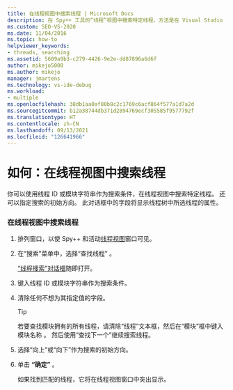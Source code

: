 ```yaml
---
title: 在线程视图中搜索线程 | Microsoft Docs
description: 在 Spy++ 工具的“线程”视图中搜索特定线程，方法是在 Visual Studio 中进行调试时，使用其线程 ID 或模块字符串作为搜索条件。
ms.custom: SEO-VS-2020
ms.date: 11/04/2016
ms.topic: how-to
helpviewer_keywords:
- threads, searching
ms.assetid: 5609a9b3-c279-4426-9e2e-dd87896a6d6f
author: mikejo5000
ms.author: mikejo
manager: jmartens
ms.technology: vs-ide-debug
ms.workload:
- multiple
ms.openlocfilehash: 38db1aa0af80b8c2c1769c6acf864f577a1d7a2d
ms.sourcegitcommit: b12a38744db371d2894769ecf305585f9577792f
ms.translationtype: HT
ms.contentlocale: zh-CN
ms.lasthandoff: 09/13/2021
ms.locfileid: "126641966"
---
```

# <a name="how-to-search-for-a-thread-in-threads-view"></a>如何：在线程视图中搜索线程
你可以使用线程 ID 或模块字符串作为搜索条件，在线程视图中搜索特定线程。 还可以指定搜索的初始方向。 此对话框中的字段将显示线程树中所选线程的属性。

### <a name="to-search-for-a-thread-in-threads-view"></a>在线程视图中搜索线程

1. 排列窗口，以使 Spy++ 和活动[线程视图](../debugger/threads-view.md)窗口可见。

2. 在“搜索”菜单中，选择“查找线程” 。

    [“线程搜索”对话框](../debugger/thread-search-dialog-box.md)随即打开。

3. 键入线程 ID 或模块字符串作为搜索条件。

4. 清除任何不想为其指定值的字段。

   > [!TIP]
   > 若要查找模块拥有的所有线程，请清除“线程”文本框，然后在“模块”框中键入模块名称 。 然后使用“查找下一个”继续搜索线程。

5. 选择“向上”或“向下”作为搜索的初始方向。

6. 单击 **“确定”** 。

   如果找到匹配的线程，它将在线程视图窗口中突出显示。
